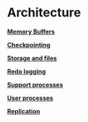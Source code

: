 # Architecture

**[Memory Buffers](Buffers.md)**

**[Checkpointing](Checkpointing.md)**

**[Storage and files](Files.md)**

**[Redo logging](Redo.md)**  

**[Support processes](SupportProcesses.md)**  

**[User processes](UserProcesses.md)**

**[Replication](Replication.md)**

